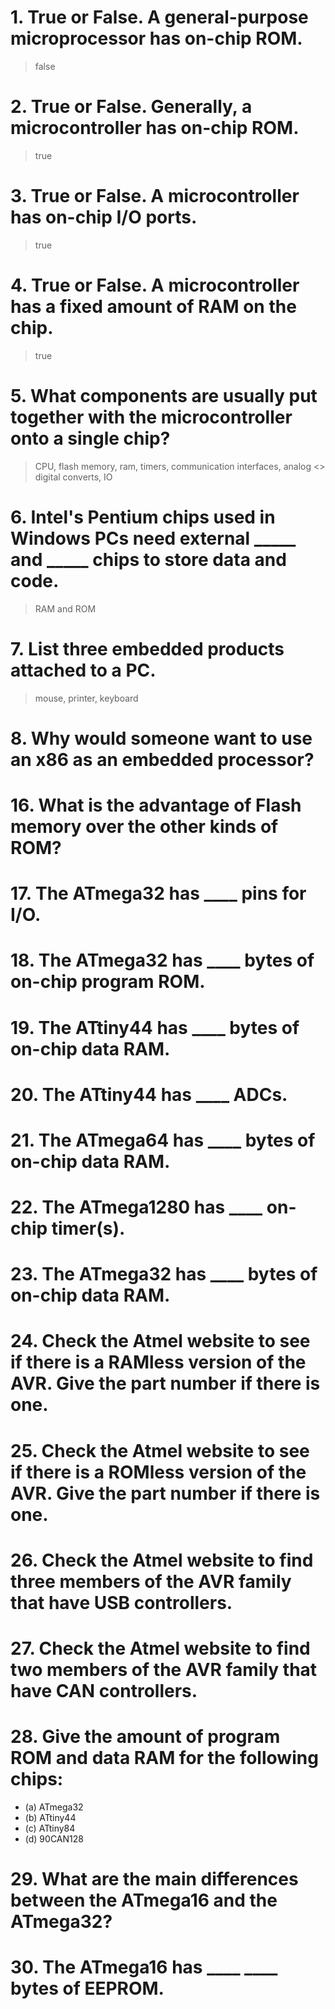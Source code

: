 # 1. True or False. A general-purpose microprocessor has on-chip ROM.

> false

# 2. True or False. Generally, a microcontroller has on-chip ROM.

> true

# 3. True or False. A microcontroller has on-chip I/O ports.

> true

# 4. True or False. A microcontroller has a fixed amount of RAM on the chip.

> true

# 5. What components are usually put together with the microcontroller onto a single chip?

> CPU, flash memory, ram, timers, communication interfaces, analog <> digital converts, IO

# 6. Intel's Pentium chips used in Windows PCs need external _____ and _____ chips to store data and code.

> RAM and ROM

# 7. List three embedded products attached to a PC.

> mouse, printer, keyboard

# 8. Why would someone want to use an x86 as an embedded processor?
# 16. What is the advantage of Flash memory over the other kinds of ROM?
# 17. The ATmega32 has ____ pins for I/O.
# 18. The ATmega32 has ____ bytes of on-chip program ROM.
# 19. The ATtiny44 has ____ bytes of on-chip data RAM.
# 20. The ATtiny44 has ____ ADCs.
# 21. The ATmega64 has ____ bytes of on-chip data RAM.
# 22. The ATmega1280 has ____ on-chip timer(s).
# 23. The ATmega32 has ____ bytes of on-chip data RAM.
# 24. Check the Atmel website to see if there is a RAMless version of the AVR. Give the part number if there is one.
# 25. Check the Atmel website to see if there is a ROMless version of the AVR. Give the part number if there is one.
# 26. Check the Atmel website to find three members of the AVR family that have USB controllers.
# 27. Check the Atmel website to find two members of the AVR family that have CAN controllers.
# 28. Give the amount of program ROM and data RAM for the following chips:
* (a) ATmega32
* (b) ATtiny44
* (c) ATtiny84
* (d) 90CAN128
# 29. What are the main differences between the ATmega16 and the ATmega32?
# 30. The ATmega16 has ____ ____ bytes of EEPROM.
